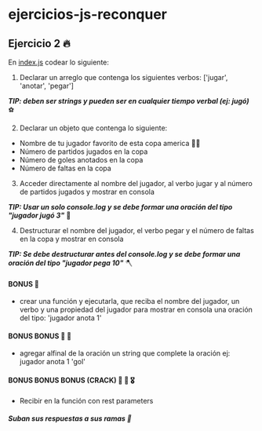 # ejercicios-js-reconquer

## Ejercicio 2 🔥

En [index.js](index.js) codear lo siguiente:

1. Declarar un arreglo que contenga los siguientes verbos: ['jugar', 'anotar', 'pegar'] 

  ***TIP: deben ser strings y pueden ser en cualquier tiempo verbal (ej: jugó)*** ⚽️

2. Declarar un objeto que contenga lo siguiente:
  * Nombre de tu jugador favorito de esta copa america 🏃‍♂️
  * Número de partidos jugados en la copa
  * Número de goles anotados en la copa
  * Número de faltas en la copa

3. Acceder directamente al nombre del jugador, al verbo jugar y al número de partidos jugados y mostrar en consola 

  ***TIP: Usar un solo console.log y se debe formar una oración del tipo "jugador jugó 3"*** 🐒

4. Destructurar el nombre del jugador, el verbo pegar y el número de faltas en la copa y mostrar en consola 

  ***TIP: Se debe destructurar antes del console.log y se debe formar una oración del tipo "jugador pega 10"*** 🪓

#### BONUS 🏅
* crear una función y ejecutarla, que reciba el nombre del jugador, un verbo y una propiedad del jugador
para mostrar en consola una oración del tipo: 'jugador anota 1'

#### BONUS BONUS 🏅 🏅
* agregar alfinal de la oración un string que complete la oración ej: jugador anota 1 'gol'

#### BONUS BONUS BONUS (CRACK) 🏅 🏅 🎖
* Recibir en la función con rest parameters

##### Suban sus respuestas a sus ramas 🚀

